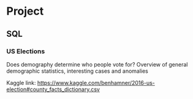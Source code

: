 # Project

## SQL

### US Elections
Does demography determine who people vote for?
Overview of general demographic statistics, interesting cases and anomalies

Kaggle link:
https://www.kaggle.com/benhamner/2016-us-election#county_facts_dictionary.csv
